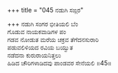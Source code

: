 +++
title = "045 ನಡುಗಿ ಸಙ್ಗರ"

+++
ನಡುಗಿ ಸಂಗರ ಭೀತಿಯಲಿ ಬೆಂ  
ಗೊಡುವ ನಾಯಕವಾಡಿಗಳ ಪಂ  
ಗಡವ ನೋಡುತ ಮರೆಯ ಚಕ್ರವ ತೆಗೆದನಸುರಾರಿ  
ಪಡುವಲಿಳಿಯದ ರವಿಯ ಬಯ್ವುತ  
ನಡೆದನಾ ಕುರುರಾಯನಿತ್ತಲು  
ಹಿಡಿದ ಚೌರಿಗಳಾಡಿದವು ಪಾಂಡವರ ಸೇನೆಯಲಿ     ॥45॥